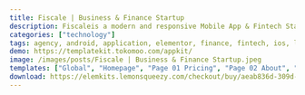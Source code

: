 ```yaml
---
title: Fiscale | Business & Finance Startup
description: Fiscaleis a modern and responsive Mobile App & Fintech Startup Elementor Template Kit to create a professional-looking WordPress based website. It is designed for finance companies, loan firms, the business agency that provides tax assistance, land money, borrow finances for corporate and individual clients, financial and legal companies, broker bureau, loan advisor, banking, Fintech, Mobile Application & Software Landing Page, SaaS, Startup, and individual tax/finance advisors.
categories: ["technology"]
tags: agency, android, application, elementor, finance, fintech, ios, landing page, mobile, mobile app, saas, software, startup, tech, technology
demo: https://templatekit.tokomoo.com/appkit/
image: /images/posts/Fiscale | Business & Finance Startup.jpeg
templates: ["Global", "Homepage", "Page 01 Pricing", "Page 02 About", "Page 03 Services", "Page 04 Our Team", "Page 05 Contact", "Page 06 Career", "Page 07 Our Partner", "Page 08 Faqs", "Page 09 Review", "Theme Builder Footer Elementor Pro", "Theme Builder Header Elementor Pro"]
download: https://elemkits.lemonsqueezy.com/checkout/buy/aeab836d-309d-41d1-b74b-a51141e02b83
---
```

